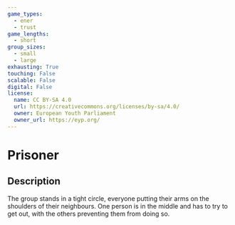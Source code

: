 ```yaml
---
game_types:
  - ener
  - trust
game_lengths:
  - short
group_sizes:
  - small
  - large
exhausting: True
touching: False
scalable: False
digital: False
license:
  name: CC BY-SA 4.0
  url: https://creativecommons.org/licenses/by-sa/4.0/
  owner: European Youth Parliament
  owner_url: https://eyp.org/
---
```

# Prisoner

## Description
The group stands in a tight circle, everyone putting their arms on the shoulders of their neighbours. One person is in the middle and has to try to get out, with the others preventing them from doing so.
